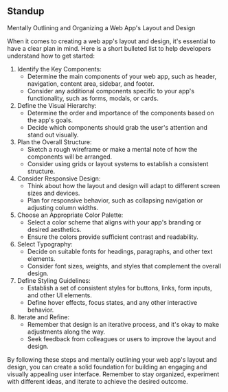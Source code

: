 ## Standup



Mentally Outlining and Organizing a Web App's Layout and Design

When it comes to creating a web app's layout and design, it's essential to have a clear plan in mind. Here is a short bulleted list to help developers understand how to get started:

1. Identify the Key Components:
    - Determine the main components of your web app, such as header, navigation, content area, sidebar, and footer.
    - Consider any additional components specific to your app's functionality, such as forms, modals, or cards.
2. Define the Visual Hierarchy:
    - Determine the order and importance of the components based on the app's goals.
    - Decide which components should grab the user's attention and stand out visually.
3. Plan the Overall Structure:
    - Sketch a rough wireframe or make a mental note of how the components will be arranged.
    - Consider using grids or layout systems to establish a consistent structure.
4. Consider Responsive Design:
    - Think about how the layout and design will adapt to different screen sizes and devices.
    - Plan for responsive behavior, such as collapsing navigation or adjusting column widths.
5. Choose an Appropriate Color Palette:
    - Select a color scheme that aligns with your app's branding or desired aesthetics.
    - Ensure the colors provide sufficient contrast and readability.
6. Select Typography:
    - Decide on suitable fonts for headings, paragraphs, and other text elements.
    - Consider font sizes, weights, and styles that complement the overall design.
7. Define Styling Guidelines:
    - Establish a set of consistent styles for buttons, links, form inputs, and other UI elements.
    - Define hover effects, focus states, and any other interactive behavior.
8. Iterate and Refine:
    - Remember that design is an iterative process, and it's okay to make adjustments along the way.
    - Seek feedback from colleagues or users to improve the layout and design.

By following these steps and mentally outlining your web app's layout and design, you can create a solid foundation for building an engaging and visually appealing user interface. Remember to stay organized, experiment with different ideas, and iterate to achieve the desired outcome.